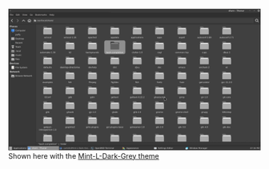 ![Mint-Y-Grey-Icons Screenshot](https://github.com/carls0n/Mint-Y-Grey-Icons/blob/main/fman.png)
<br>
Shown here with the <a href="https://github.com/carls0n/attack-theme">Mint-L-Dark-Grey theme</a>
